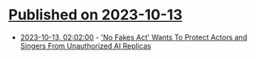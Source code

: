 # [Published on 2023-10-13](index.md)

* [2023-10-13, 02:02:00](https://yro.slashdot.org/story/23/10/12/223252/no-fakes-act-wants-to-protect-actors-and-singers-from-unauthorized-ai-replicas?utm_source=rss1.0mainlinkanon&utm_medium=feed) - ['No Fakes Act' Wants To Protect Actors and Singers From Unauthorized AI Replicas](https://yro.slashdot.org/story/23/10/12/223252/no-fakes-act-wants-to-protect-actors-and-singers-from-unauthorized-ai-replicas?utm_source=rss1.0mainlinkanon&utm_medium=feed)

